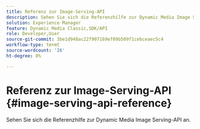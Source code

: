 ```yaml
---
title: Referenz zur Image-Serving-API
description: Sehen Sie sich die Referenzhilfe zur Dynamic Media Image Serving-API an.
solution: Experience Manager
feature: Dynamic Media Classic,SDK/API
role: Developer,User
source-git-commit: 3be1d948ac22f907169ef09b509f1cebceaec5c4
workflow-type: tm+mt
source-wordcount: '26'
ht-degree: 0%

---
```



# Referenz zur Image-Serving-API {#image-serving-api-reference}

Sehen Sie sich die Referenzhilfe zur Dynamic Media Image Serving-API an.
